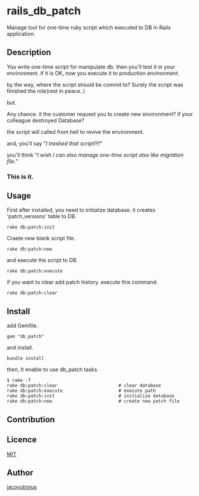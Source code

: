# rails_db_patch
Manage tool for one-time ruby script which executed to DB in Rails application.


## Description

You write one-time script for manipulate db.
then you'll test it in your environment. if it is OK, now you execute it to production environment.

by the way, where the script should be commit to?
Surely the script was finished the role(rest in peace..)

but.

Any chance.
it the customer request you to create new environment?
if your colleague destroyed Database?

the script will called from hell to revive the environment.

and, you'll say "*I trashed that script!!!!*"

you'll think "*I wish I can also manage one-time script also like migration file.*"


### **This is it.**


## Usage

First after installed, you need to initialize database.
it creates 'patch_versions' table to DB.

```
rake db:patch:init
```

Craete new blank script file.

```
rake db:patch:new
```

and execute the script to DB.

```
rake db:patch:execute
```


if you want to clear add patch history. execute this command.

```
rake db:patch:clear
```


## Install

add Gemfile.

```Gemfile
gem "db_patch"
```

and install.

```
bundle install
```

then, It enable to use db_patch tasks.

```
$ rake -T
rake db:patch:clear                       # clear database
rake db:patch:execute                     # execute path
rake db:patch:init                        # initialize database
rake db:patch:new                         # create new patch file
```

## Contribution

## Licence

[MIT](https://github.com/jacoyutorius/rails_db_patch/blob/master/MIT-LICENSE)

## Author

[jacoyutroius](https://github.com/jacoyutorius)